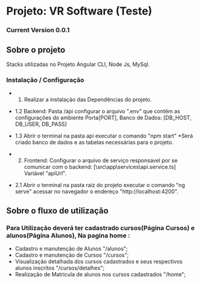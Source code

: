 # Projeto: VR Software (Teste)
### Current Version 0.0.1

## Sobre o projeto
Stacks utilizadas no Projeto Angular CLI, Node Js, MySql.

### Instalação / Configuração

- 1.  Realizar a instalação das Dependências do projeto.
- 1.2 Backend: Pasta /api configurar o arquivo ".env" que contêm as configurações do ambiente Porta[PORT], Banco de Dados: [DB_HOST, DB_USER, DB_PASS]
- 1.3 Abrir o terminal na pasta api executar o comando "npm start" *Será criado banco de dados e as tabelas necessárias para o projeto.

- 2.  Frontend: Configurar o arquivo de serviço responsavel por se comunicar com o backend: [\src\app\services\api.service.ts] Variável "apiUrl".
- 2.1 Abrir o terminal na pasta raiz do projeto executar o comando "ng serve" acessar no navegador o endereço "http://localhost:4200".

## Sobre o fluxo de utilização 

### Para Utilização deverá ter cadastrado cursos(Página Cursos) e alunos(Página Alunos), Na pagina home : 
- Cadastro e manutenção de Alunos  "/alunos";
- Cadastro e manutenção de Cursos  "/cursos";
- Visualização detalhada dos cursos cadastrados e seus respectivos alunos inscritos "/cursos/detalhes";
- Realização de Matricula de alunos nos cursos cadastrados "/home";
